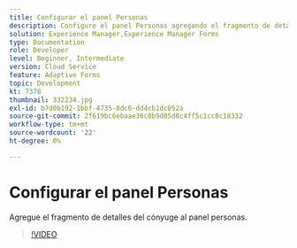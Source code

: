 ```yaml
---
title: Configurar el panel Personas
description: Configure el panel Personas agregando el fragmento de detalles del cónyuge.
solution: Experience Manager,Experience Manager Forms
type: Documentation
role: Developer
level: Beginner, Intermediate
version: Cloud Service
feature: Adaptive Forms
topic: Development
kt: 7378
thumbnail: 332234.jpg
exl-id: b7d0b192-1bbf-4735-8dc6-dd4cb1dc052a
source-git-commit: 2f619bc6ebaae36c8b9d05d8c4ff5c1cc8c18332
workflow-type: tm+mt
source-wordcount: '22'
ht-degree: 0%

---
```


# Configurar el panel Personas

Agregue el fragmento de detalles del cónyuge al panel personas.

>[!VIDEO](https://video.tv.adobe.com/v/332234?quality=12&learn=on)
